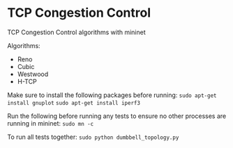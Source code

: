 # TCP Congestion Control
TCP Congestion Control algorithms with mininet

Algorithms:
  * Reno
  * Cubic
  * Westwood
  * H-TCP

Make sure to install the following packages before running: 
`sudo apt-get install gnuplot`
`sudo apt-get install iperf3`

Run the following before running any tests to ensure no other processes are running in mininet:
`sudo mn -c`

To run all tests together:
`sudo python dumbbell_topology.py`
